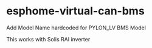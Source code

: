 # esphome-virtual-can-bms

Add Model Name hardcoded for PYLON_LV BMS Model

This works with Solis RAI inverter